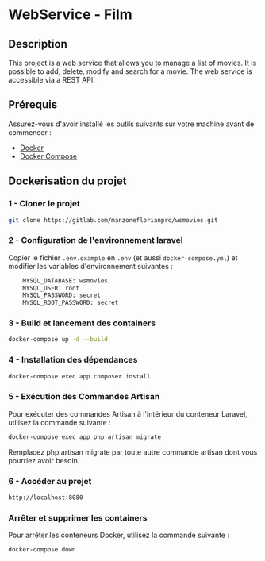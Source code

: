 # WebService - Film

## Description

This project is a web service that allows you to manage a list of movies. It is possible to add, delete, modify and search for a movie. The web service is accessible via a REST API.

## Prérequis

Assurez-vous d'avoir installé les outils suivants sur votre machine avant de commencer :

- [Docker](https://www.docker.com/)
- [Docker Compose](https://docs.docker.com/compose/)

## Dockerisation du projet

### 1 - Cloner le projet

```bash
git clone https://gitlab.com/manzoneflorianpro/wsmovies.git
```

### 2 - Configuration de l'environnement laravel

Copier le fichier `.env.example` en `.env` (et aussi `docker-compose.yml`) et modifier les variables d'environnement suivantes :

```bash
    MYSQL_DATABASE: wsmovies
    MYSQL_USER: root
    MYSQL_PASSWORD: secret
    MYSQL_ROOT_PASSWORD: secret
```

### 3 - Build et lancement des containers

```bash
docker-compose up -d --build
```

### 4 - Installation des dépendances

```bash
docker-compose exec app composer install
```

### 5 - Exécution des Commandes Artisan
Pour exécuter des commandes Artisan à l'intérieur du conteneur Laravel, utilisez la commande suivante :
```bash
docker-compose exec app php artisan migrate
```
Remplacez php artisan migrate par toute autre commande artisan dont vous pourriez avoir besoin.

### 6 - Accéder au projet

```bash
http://localhost:8080
```

### Arrêter et supprimer les containers
Pour arrêter les conteneurs Docker, utilisez la commande suivante :
```bash
docker-compose down
```
